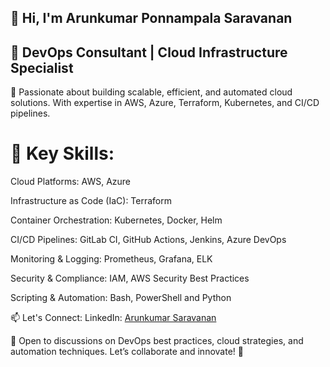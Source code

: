 ## 👋 Hi, I'm Arunkumar Ponnampala Saravanan
## 🚀 DevOps Consultant | Cloud Infrastructure Specialist

🔹 Passionate about building scalable, efficient, and automated cloud solutions. With expertise in AWS, Azure, Terraform, Kubernetes, and CI/CD pipelines.

# 🌟 Key Skills:
Cloud Platforms: AWS, Azure

Infrastructure as Code (IaC): Terraform

Container Orchestration: Kubernetes, Docker, Helm

CI/CD Pipelines: GitLab CI, GitHub Actions, Jenkins, Azure DevOps

Monitoring & Logging: Prometheus, Grafana, ELK

Security & Compliance: IAM, AWS Security Best Practices

Scripting & Automation: Bash, PowerShell and  Python

📫 Let's Connect:
LinkedIn: [Arunkumar Saravanan](https://www.linkedin.com/in/arunsaravana/)

💬 Open to discussions on DevOps best practices, cloud strategies, and automation techniques. Let’s collaborate and innovate! 🚀


